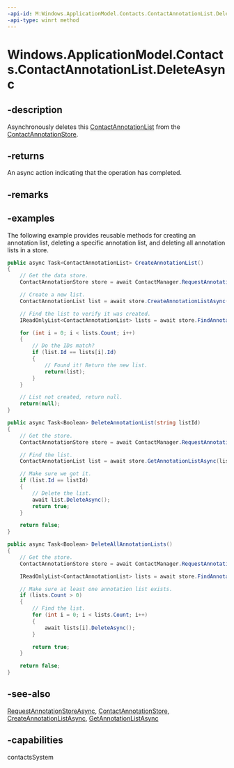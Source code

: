 ```yaml
---
-api-id: M:Windows.ApplicationModel.Contacts.ContactAnnotationList.DeleteAsync
-api-type: winrt method
---
```


<!-- Method syntax
public Windows.Foundation.IAsyncAction DeleteAsync()
-->

# Windows.ApplicationModel.Contacts.ContactAnnotationList.DeleteAsync

## -description
Asynchronously deletes this [ContactAnnotationList](contactannotationlist.md) from the [ContactAnnotationStore](contactannotationstore.md).

## -returns
An async action indicating that the operation has completed.

## -remarks

## -examples
The following example provides reusable methods for creating an annotation list, deleting a specific annotation list, and deleting all annotation lists in a store.

```csharp
public async Task<ContactAnnotationList> CreateAnnotationList()
{
    // Get the data store.
    ContactAnnotationStore store = await ContactManager.RequestAnnotationStoreAsync(ContactAnnotationStoreAccessType.AppAnnotationsReadWrite);

    // Create a new list.
    ContactAnnotationList list = await store.CreateAnnotationListAsync();

    // Find the list to verify it was created.
    IReadOnlyList<ContactAnnotationList> lists = await store.FindAnnotationListsAsync();

    for (int i = 0; i < lists.Count; i++)
    {
        // Do the IDs match?
        if (list.Id == lists[i].Id)
        {
            // Found it! Return the new list.
            return(list);
        }
    }

    // List not created, return null.
    return(null);
}

public async Task<Boolean> DeleteAnnotationList(string listId)
{
    // Get the store.
    ContactAnnotationStore store = await ContactManager.RequestAnnotationStoreAsync(ContactAnnotationStoreAccessType.AppAnnotationsReadWrite);

    // Find the list.
    ContactAnnotationList list = await store.GetAnnotationListAsync(listId);

    // Make sure we got it.
    if (list.Id == listId)
    {
        // Delete the list.
        await list.DeleteAsync();
        return true;
    }

    return false;
}

public async Task<Boolean> DeleteAllAnnotationLists()
{
    // Get the store.
    ContactAnnotationStore store = await ContactManager.RequestAnnotationStoreAsync(ContactAnnotationStoreAccessType.AppAnnotationsReadWrite);

    IReadOnlyList<ContactAnnotationList> lists = await store.FindAnnotationListsAsync();

    // Make sure at least one annotation list exists.
    if (lists.Count > 0)
    {
        // Find the list.
        for (int i = 0; i < lists.Count; i++)
        {
            await lists[i].DeleteAsync();
        }

        return true;
    }

    return false;
}

```



## -see-also
[RequestAnnotationStoreAsync](contactmanager_requestannotationstoreasync_2147083254.md), [ContactAnnotationStore](contactannotationstore.md), [CreateAnnotationListAsync](/uwp/api/windows.applicationmodel.contacts.contactannotationstore.createannotationlistasync), [GetAnnotationListAsync](contactannotationstore_getannotationlistasync_1462689163.md)
## -capabilities
contactsSystem
